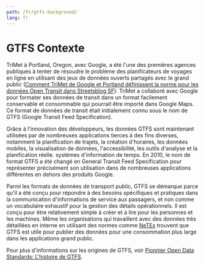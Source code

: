 ```yaml
---
path: /fr/gtfs-background/
lang: fr
---
```

# GTFS Contexte

TriMet à Portland, Oregon, avec Google, a été l'une des premières agences publiques à tenter de résoudre le problème des planificateurs de voyages en ligne en utilisant des jeux de données ouverts partagés avec le grand public ([Comment TriMet de Google et Portland définissent la norme pour les données Open Transit dans Streetsblog SF](http://sf.streetsblog.org/2010/01/05/how-google-and-portlands-trimet-set-the-standard-for-open-transit-data/)). TriMet a collaboré avec Google pour formater ses données de transit dans un format facilement conservable et consommable qui pourrait être importé dans Google Maps.  Ce format de données de transit était initialement connu sous le nom de GTFS (Google Transit Feed Specification).

Grâce à l'innovation des développeurs, les données GTFS sont maintenant utilisées par de nombreuses applications tierces à des fins diverses, notamment la planification de trajets, la création d'horaires, les données mobiles, la visualisation de données, l'accessibilité, les outils d'analyse et la planification réelle. systèmes d'information de temps.  En 2010, le nom de format GTFS a été changé en General Transit Feed Specification pour représenter précisément son utilisation dans de nombreuses applications différentes en dehors des produits Google.

Parmi les formats de données de transport public, GTFS se démarque parce qu'il a été conçu pour répondre à des besoins spécifiques et pratiques dans la communication d'informations de service aux passagers, et non comme un vocabulaire exhaustif pour la gestion des détails opérationnels. Il est conçu pour être relativement simple à créer et à lire pour les personnes et les machines. Même les organisations qui travaillent avec des données très détaillées en interne en utilisant des normes comme [NeTEx](http://netex-cen.eu/) trouvent que GTFS est utile pour publier des données pour une consommation plus large dans les applications grand public.

Pour plus d'informations sur les origines de GTFS, voir [Pionnier Open Data Standards: L'histoire de GTFS](http://beyondtransparency.org/chapters/part-2/pioneering-open-data-standards-the-gtfs-story/).
